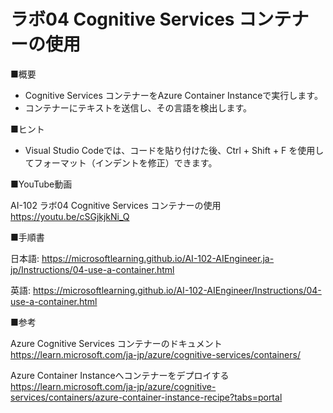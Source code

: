 # ラボ04 Cognitive Services コンテナーの使用

■概要

- Cognitive Services コンテナーをAzure Container Instanceで実行します。
- コンテナーにテキストを送信し、その言語を検出します。

■ヒント

- Visual Studio Codeでは、コードを貼り付けた後、Ctrl + Shift + F を使用してフォーマット（インデントを修正）できます。

■YouTube動画

AI-102 ラボ04 Cognitive Services コンテナーの使用
https://youtu.be/cSGjkjkNi_Q

■手順書

日本語:
https://microsoftlearning.github.io/AI-102-AIEngineer.ja-jp/Instructions/04-use-a-container.html

英語:
https://microsoftlearning.github.io/AI-102-AIEngineer/Instructions/04-use-a-container.html

■参考

Azure Cognitive Services コンテナーのドキュメント
https://learn.microsoft.com/ja-jp/azure/cognitive-services/containers/

Azure Container Instanceへコンテナーをデプロイする
https://learn.microsoft.com/ja-jp/azure/cognitive-services/containers/azure-container-instance-recipe?tabs=portal

